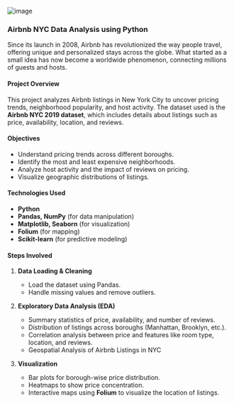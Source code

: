 ![image](https://github.com/user-attachments/assets/d519dd2f-dd88-4385-ae19-1a4bdd99e5c2)

### **Airbnb NYC Data Analysis using Python**  

Since its launch in 2008, Airbnb has revolutionized the way people travel, offering unique and personalized stays across the globe. What started as a small idea has now become a worldwide phenomenon, connecting millions of guests and hosts.

#### **Project Overview**  
This project analyzes Airbnb listings in New York City to uncover pricing trends, neighborhood popularity, and host activity. The dataset used is the **Airbnb NYC 2019 dataset**, which includes details about listings such as price, availability, location, and reviews.  

#### **Objectives**  
- Understand pricing trends across different boroughs.  
- Identify the most and least expensive neighborhoods.  
- Analyze host activity and the impact of reviews on pricing.  
- Visualize geographic distributions of listings.  

#### **Technologies Used**  
- **Python**  
- **Pandas, NumPy** (for data manipulation)  
- **Matplotlib, Seaborn** (for visualization)  
- **Folium** (for mapping)  
- **Scikit-learn** (for predictive modeling)  

#### **Steps Involved**  

1. **Data Loading & Cleaning**  
   - Load the dataset using Pandas.  
   - Handle missing values and remove outliers.  

2. **Exploratory Data Analysis (EDA)**  
   - Summary statistics of price, availability, and number of reviews.  
   - Distribution of listings across boroughs (Manhattan, Brooklyn, etc.).  
   - Correlation analysis between price and features like room type, location, and reviews.  
   - Geospatial Analysis of Airbnb Listings in NYC

3. **Visualization**  
   - Bar plots for borough-wise price distribution.  
   - Heatmaps to show price concentration.  
   - Interactive maps using **Folium** to visualize the location of listings.  

